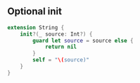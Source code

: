 ## Optional init

```swift
extension String {
    init?(_ source: Int?) {
        guard let source = source else {
            return nil
        }
        self = "\(source)"
    }
}
```

[](https://qiita.com/shtnkgm/items/8b7979fc84a3cc065238)
